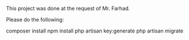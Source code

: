 This project was done at the request of Mr. Farhad.

Please do the following:

composer install
npm install
php artisan key:generate
php artisan migrate  


